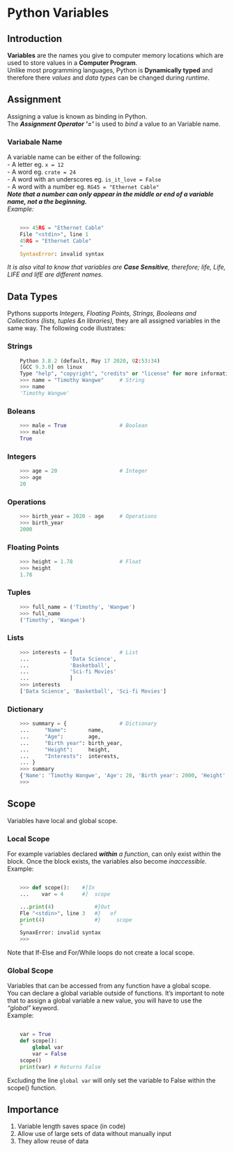 # Python Variables

## Introduction

**Variables** are the names you give to computer memory locations which are used to store values in a **Computer Program**.  
Unlike most programming languages, Python is **Dynamically typed** and therefore there _values_ and _data types_ can be changed during _runtime_.

## Assignment

Assigning a value is known as binding in Python.\
The _**Assignment Operator '='**_ is used to _bind_ a value to an Variable name.  

### Variabale Name

A variable name can be either of the following:  
    - A letter eg. `x = 12`  
    - A word   eg. `crate = 24`  
    - A word with an underscores eg. `is_it_love = False`  
    - A word with a number eg. `RG45 = "Ethernet Cable"`  
        _**Note that a number can only appear in the middle or end of a variable name, not a the beginning.**_  
        _Example:_  

```python

    >>> 45RG = "Ethernet Cable"
    File "<stdin>", line 1
    45RG = "Ethernet Cable"
    ^
    SyntaxError: invalid syntax

```  

_It is also vital to know that variables are **Case Sensitive**, therefore; life, Life, LIFE and lifE are different names._

## Data Types

Pythons supports _Integers, Floating Points, Strings, Booleans and Collections (lists, tuples &n libraries),_ they are all assigned variables in the same way. The following code illustrates:

### Strings

```python
    Python 3.8.2 (default, May 17 2020, 02:53:34)  
    [GCC 9.3.0] on linux
    Type "help", "copyright", "credits" or "license" for more information.
    >>> name = "Timothy Wangwe"     # String
    >>> name
    'Timothy Wangwe'
```

### Boleans

```python
    >>> male = True                 # Boolean
    >>> male
    True
```

### Integers

```python
    >>> age = 20                    # Integer
    >>> age
    20
```

### Operations  

```python
    >>> birth_year = 2020 - age     # Operations
    >>> birth_year
    2000
```

### Floating Points  

```python
    >>> height = 1.78               # Float
    >>> height
    1.78
```

### Tuples  

```python
    >>> full_name = ('Timothy', 'Wangwe')
    >>> full_name
    ('Timothy', 'Wangwe')
```

### Lists

```python
    >>> interests = [               # List
    ...             'Data Science',  
    ...             'Basketball',  
    ...             'Sci-fi Movies'
    ...             ]  
    >>> interests
    ['Data Science', 'Basketball', 'Sci-fi Movies']
```

### Dictionary

```python
    >>> summary = {                 # Dictionary
    ...     "Name":       name,
    ...     "Age":        age,
    ...     "Birth year": birth_year,
    ...     "Height":     height,
    ...     "Interests":  interests,
    ... }
    >>> summary
    {'Name': 'Timothy Wangwe', 'Age': 20, 'Birth year': 2000, 'Height': 1.78, 'Interests': ['Data Science', 'Basketball', 'Sci-fi Movies']}
    >>>  
```  

## Scope

Variables have local and global scope.  

### Local Scope

For example variables declared _**within** a function_, can only exist within the block. Once the block exists, the variables also become _inaccessible_.  
Example:  

```python

    >>> def scope():    #]In  
    ...    var = 4      #]  scope

    ...print(4)             #}Out
    Fle "<stdin>", line 3   #}   of
    print(4)                #}     scope
    ^
    SynaxError: invalid syntax
    >>>
```

Note that If-Else and For/While loops do not create a local scope.  

### Global Scope

Variables that can be accessed from any function have a global scope.  
You can declare a global variable outside of functions. It’s important to note that to assign a global variable a new value, you will have to use the _“global”_ keyword.  
Example:  

```python

    var = True
    def scope():
        global var
        var = False
    scope()
    print(var) # Returns False

```

Excluding the line `global var` will only set the variable to False within the scope() function.  

## Importance

1. Variable length saves space (in code)
2. Allow use of large sets of data without manually input
3. They allow reuse of data
